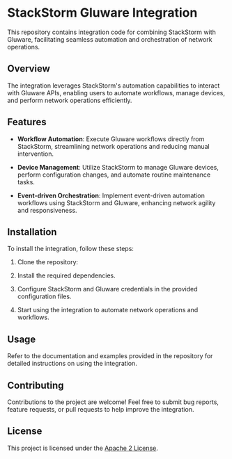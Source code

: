 # StackStorm Gluware Integration

This repository contains integration code for combining StackStorm with Gluware, facilitating seamless automation and orchestration of network operations.

## Overview

The integration leverages StackStorm's automation capabilities to interact with Gluware APIs, enabling users to automate workflows, manage devices, and perform network operations efficiently.

## Features

- **Workflow Automation**: Execute Gluware workflows directly from StackStorm, streamlining network operations and reducing manual intervention.
  
- **Device Management**: Utilize StackStorm to manage Gluware devices, perform configuration changes, and automate routine maintenance tasks.

- **Event-driven Orchestration**: Implement event-driven automation workflows using StackStorm and Gluware, enhancing network agility and responsiveness.

## Installation

To install the integration, follow these steps:

1. Clone the repository:


2. Install the required dependencies.

3. Configure StackStorm and Gluware credentials in the provided configuration files.

4. Start using the integration to automate network operations and workflows.

## Usage

Refer to the documentation and examples provided in the repository for detailed instructions on using the integration.

## Contributing

Contributions to the project are welcome! Feel free to submit bug reports, feature requests, or pull requests to help improve the integration.

## License

This project is licensed under the [Apache 2 License](LICENSE).

